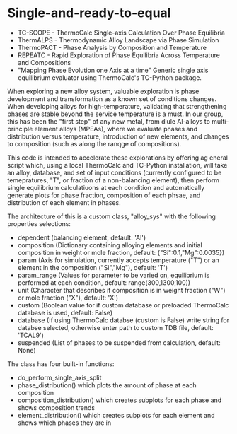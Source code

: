 # Single-and-ready-to-equal
- TC-SCOPE - ThermoCalc Single-axis Calculation Over Phase Equilibria
- ThermALPS - Thermodynamic Alloy Landscape via Phase Simulation
- ThermoPACT - Phase Analysis by Composition and Temperature
- REPEATC - Rapid Exploration of Phase Equilibria Across Temperature and Compositions
- "Mapping Phase Evolution one Axis at a time"
Generic single axis equilibrium evaluator using ThermoCalc's TC-Python package.

When exploring a new alloy system, valuable exploration is phase development and transformation as a known set of conditions changes. When developing alloys for high-temperature, validating that strengthening phases are stable beyond the service temperature is a must. In our group, this has been the "first step" of any new metal, from diule Al-alloys to multi-principle element alloys (MPEAs), where we evaluate phases and distribution versus temperature, introduction of new elements, and changes to composition (such as along the ranqge of compositions).

This code is intended to accelerate these explorations by offering ag eneral script which, using a local ThermoCalc and TC-Python installation, will take an alloy, database, and set of input conditions (currently configured to be temepratures, "T", or fraction of a non-balancing element), then perform single equilibrium calculatiuons at each condition and automatically generate plots for phase fraction, composition of each phsae, and distribution of each element in phases.

The architecture of this is a custom class, "alloy_sys" with the following properties selections:
- dependent (balancing element, default: 'Al')
- composition (Dictionary containing alloying elements and initial composition in weight or mole fraction, default: {"Si":0.1,"Mg":0.0035})
- param (Axis for simulation, currently accepts temperature ("T") or an element in the composition ("Si","Mg"), default: 'T')
- param_range (Values for parameter to be varied on, equilibrium is performed at each condition, default: range(300,1300,100))
- unit (Character that describes if composition is in weight fraction ("W") or mole fraction ("X"), default: 'X')
- custom (Boolean value for if custom database or preloaded ThermoCalc database is used, default: False)
- database (If using ThermoCalc databse (custom is False) write string for databse selected, otherwise enter path to custom TDB file, default: 'TCAL9')
- suspended (List of phases to be suspended from calculation, default: None)

The class has four built-in functions:
- do_perform_single_axis_split
- phase_distribution() which plots the amount of phase at each composition
- composition_distribution() which creates subplots for each phase and shows composition trends
- element_distribution() which creates subplots for each element and shows which phases they are in
